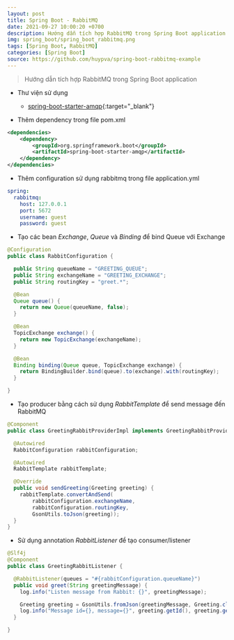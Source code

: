 ```yaml
---
layout: post
title: Spring Boot - RabbitMQ
date: 2021-09-27 10:00:20 +0700
description: Hướng dẫn tích hợp RabbitMQ trong Spring Boot application
img: spring_boot/spring_boot_rabbitmq.png
tags: [Spring Boot, RabbitMQ]
categories: [Spring Boot]
source: https://github.com/huypva/spring-boot-rabbitmq-example
---
```


> Hướng dẫn tích hợp RabbitMQ trong Spring Boot application

- Thư viện sử dụng
  - [spring-boot-starter-amqp](https://spring.io/guides/gs/messaging-rabbitmq/){:target="_blank"}

- Thêm dependency trong file pom.xml

```xml
<dependencies>
    <dependency>
        <groupId>org.springframework.boot</groupId>
        <artifactId>spring-boot-starter-amqp</artifactId>
    </dependency>
</dependencies>    
```

- Thêm configuration sử dụng rabbitmq trong file application.yml

```yaml
spring:
  rabbitmq:
    host: 127.0.0.1
    port: 5672
    username: guest
    password: guest
```

- Tạo các bean *Exchange*, *Queue* và *Binding* để bind Queue với Exchange

```java
@Configuration
public class RabbitConfiguration {

  public String queueName = "GREETING_QUEUE";
  public String exchangeName = "GREETING_EXCHANGE";
  public String routingKey = "greet.*";

  @Bean
  Queue queue() {
    return new Queue(queueName, false);
  }

  @Bean
  TopicExchange exchange() {
    return new TopicExchange(exchangeName);
  }

  @Bean
  Binding binding(Queue queue, TopicExchange exchange) {
    return BindingBuilder.bind(queue).to(exchange).with(routingKey);
  }

}
```

- Tạo producer bằng cách sử dụng *RabbitTemplate* để send message đến RabbitMQ

```java
@Component
public class GreetingRabbitProviderImpl implements GreetingRabbitProvider {

  @Autowired
  RabbitConfiguration rabbitConfiguration;

  @Autowired
  RabbitTemplate rabbitTemplate;

  @Override
  public void sendGreeting(Greeting greeting) {
    rabbitTemplate.convertAndSend(
        rabbitConfiguration.exchangeName,
        rabbitConfiguration.routingKey,
        GsonUtils.toJson(greeting));
  }
}
```

- Sử dụng annotation *RabbitListener* để tạo consumer/listener

```java
@Slf4j
@Component
public class GreetingRabbitListener {

  @RabbitListener(queues = "#{rabbitConfiguration.queueName}")
  public void greet(String greetingMessage) {
    log.info("Listen message from Rabbit: {}", greetingMessage);

    Greeting greeting = GsonUtils.fromJson(greetingMessage, Greeting.class);
    log.info("Message id={}, message={}", greeting.getId(), greeting.getMessage());
  }

}
```